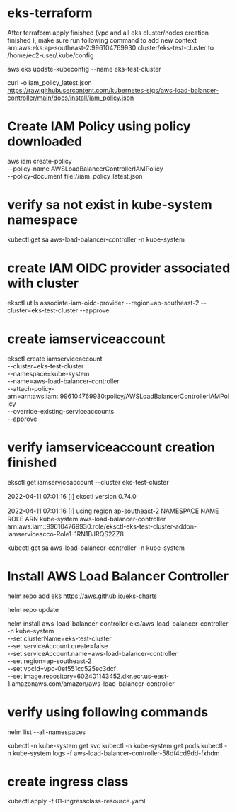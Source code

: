 # eks-terraform

After terraform apply finished (vpc and all eks cluster/nodes creation finished ), make sure run following command to add  new context arn:aws:eks:ap-southeast-2:996104769930:cluster/eks-test-cluster to /home/ec2-user/.kube/config 

aws eks update-kubeconfig --name eks-test-cluster 



curl -o iam_policy_latest.json https://raw.githubusercontent.com/kubernetes-sigs/aws-load-balancer-controller/main/docs/install/iam_policy.json

# Create IAM Policy using policy downloaded 
aws iam create-policy \
    --policy-name AWSLoadBalancerControllerIAMPolicy \
    --policy-document file://iam_policy_latest.json
    
# verify sa not exist in kube-system namespace

kubectl get sa aws-load-balancer-controller -n kube-system

# create IAM OIDC provider associated with cluster
eksctl utils associate-iam-oidc-provider --region=ap-southeast-2 --cluster=eks-test-cluster  --approve


# create iamserviceaccount 

eksctl create iamserviceaccount \
  --cluster=eks-test-cluster \
  --namespace=kube-system \
  --name=aws-load-balancer-controller \
  --attach-policy-arn=arn:aws:iam::996104769930:policy/AWSLoadBalancerControllerIAMPolicy \
  --override-existing-serviceaccounts \
  --approve
  
  
# verify iamserviceaccount creation finished 
eksctl  get iamserviceaccount --cluster eks-test-cluster


2022-04-11 07:01:16 [ℹ]  eksctl version 0.74.0

2022-04-11 07:01:16 [ℹ]  using region ap-southeast-2
NAMESPACE       NAME                            ROLE ARN
kube-system     aws-load-balancer-controller    arn:aws:iam::996104769930:role/eksctl-eks-test-cluster-addon-iamserviceacco-Role1-1RN1BJRQS2ZZ8


 kubectl get sa aws-load-balancer-controller -n kube-system
 
 
 
 # Install AWS Load Balancer Controller
 helm repo add eks https://aws.github.io/eks-charts
 
 helm repo update
 
 helm install aws-load-balancer-controller eks/aws-load-balancer-controller \
  -n kube-system \
  --set clusterName=eks-test-cluster \
  --set serviceAccount.create=false \
  --set serviceAccount.name=aws-load-balancer-controller \
  --set region=ap-southeast-2 \
  --set vpcId=vpc-0ef551cc525ec3dcf \
  --set image.repository=602401143452.dkr.ecr.us-east-1.amazonaws.com/amazon/aws-load-balancer-controller
  
  # verify using following commands
  
  helm list --all-namespaces
  
  
  kubectl -n kube-system get svc
  kubectl -n kube-system get pods
  kubectl -n kube-system logs -f  aws-load-balancer-controller-58df4cd9dd-fxhdm
  
 
 # create ingress class
 kubectl apply -f 01-ingressclass-resource.yaml
 
